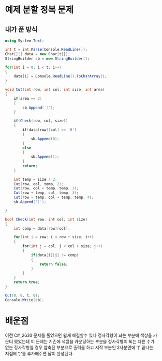 # 예제 분할 정복 문제

## 내가 푼 방식
``` cs
using System.Text;

int t = int.Parse(Console.ReadLine());
Char[][] data = new Char[t][];
StringBuilder sb = new StringBuilder();

for(int i = 0; i < t; i++)
{
    data[i] = Console.ReadLine().ToCharArray();
}

void Cut(int row, int col, int size, int area)
{
    if(area == 2)
    {
        sb.Append('(');
    }

    if(Check(row, col, size))
    {
        if(data[row][col] == '0')
        {
            sb.Append(0);
        }
        else
        {
            sb.Append(1);
        }
        return;
    }
    
    int temp = size / 2;
    Cut(row, col, temp, 2);
    Cut(row, col + temp, temp, 1);
    Cut(row + temp, col, temp, 3);
    Cut(row + temp, col + temp, temp, 4);
    sb.Append(')');

}

bool Check(int row, int col, int size)
{
    int comp = data[row][col];

    for(int i = row; i < row + size; i++)
    {
        for(int j = col; j < col + size; j++)
        {
            if(data[i][j] != comp)
            {
                return false;
            }
        }
    }
    return true;
}

Cut(0, 0, t, 0);
Console.Write(sb);
```

# 배운점
이전 C#_2630 문제를 풀었으면 쉽게 해결할수 있다 정사각형이 되는 부분에 색상을 카운터 했었는데 이 문제는 기존에 색깔을 카운팅하는 부분을 정사각형이 되는 다른 수가 없는 정사각형일 경우 압축된 부분으로 출력을 하고 시작 부분인 2사분면에 '(' 끝나는 지점에 ')'를 추가해주면 답이 완성된다.  
